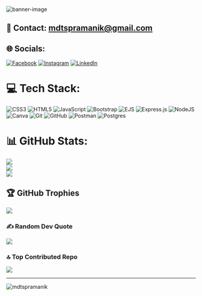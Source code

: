 ![banner-image](https://github.com/user-attachments/assets/86589321-7acc-4463-9cfd-5fef028753d7)

## 📧 Contact: [mdtspramanik@gmail.com](mailto:mdtspramanik@gmail.com)

## 🌐 Socials:
[![Facebook](https://img.shields.io/badge/Facebook-%231877F2.svg?logo=Facebook&logoColor=white)](https://facebook.com/mdtspramanik) [![Instagram](https://img.shields.io/badge/Instagram-%23E4405F.svg?logo=Instagram&logoColor=white)](https://instagram.com/mdtspramanik) [![LinkedIn](https://img.shields.io/badge/LinkedIn-%230077B5.svg?logo=linkedin&logoColor=white)](https://linkedin.com/in/mdtspramanik) 

# 💻 Tech Stack:
![CSS3](https://img.shields.io/badge/css3-%231572B6.svg?style=for-the-badge&logo=css3&logoColor=white) ![HTML5](https://img.shields.io/badge/html5-%23E34F26.svg?style=for-the-badge&logo=html5&logoColor=white) ![JavaScript](https://img.shields.io/badge/javascript-%23323330.svg?style=for-the-badge&logo=javascript&logoColor=%23F7DF1E) ![Bootstrap](https://img.shields.io/badge/bootstrap-%238511FA.svg?style=for-the-badge&logo=bootstrap&logoColor=white) ![EJS](https://img.shields.io/badge/ejs-%23B4CA65.svg?style=for-the-badge&logo=ejs&logoColor=black) ![Express.js](https://img.shields.io/badge/express.js-%23404d59.svg?style=for-the-badge&logo=express&logoColor=%2361DAFB) ![NodeJS](https://img.shields.io/badge/node.js-6DA55F?style=for-the-badge&logo=node.js&logoColor=white) ![Canva](https://img.shields.io/badge/Canva-%2300C4CC.svg?style=for-the-badge&logo=Canva&logoColor=white) ![Git](https://img.shields.io/badge/git-%23F05033.svg?style=for-the-badge&logo=git&logoColor=white) ![GitHub](https://img.shields.io/badge/github-%23121011.svg?style=for-the-badge&logo=github&logoColor=white) ![Postman](https://img.shields.io/badge/Postman-FF6C37?style=for-the-badge&logo=postman&logoColor=white) ![Postgres](https://img.shields.io/badge/postgres-%23316192.svg?style=for-the-badge&logo=postgresql&logoColor=white)
# 📊 GitHub Stats:
![](https://github-readme-stats.vercel.app/api?username=mdtspramanik&theme=default&hide_border=false&include_all_commits=false&count_private=false)<br/>
![](https://github-readme-streak-stats.herokuapp.com/?user=mdtspramanik&theme=default&hide_border=false)<br/>
![](https://github-readme-stats.vercel.app/api/top-langs/?username=mdtspramanik&theme=default&hide_border=false&include_all_commits=false&count_private=false&layout=compact)

## 🏆 GitHub Trophies
![](https://github-profile-trophy.vercel.app/?username=mdtspramanik&theme=default&no-frame=false&no-bg=false&margin-w=4)

### ✍️ Random Dev Quote
![](https://quotes-github-readme.vercel.app/api?type=horizontal&theme=radical)

### 🔝 Top Contributed Repo
![](https://github-contributor-stats.vercel.app/api?username=mdtspramanik&limit=5&theme=default&combine_all_yearly_contributions=true)

---
<p align="left"> <img src="https://komarev.com/ghpvc/?username=mdtspramanik&label=Profile%20views&color=0e75b6&style=flat" alt="mdtspramanik" /> </p>

<!-- Proudly created with GPRM ( https://gprm.itsvg.in ) -->
